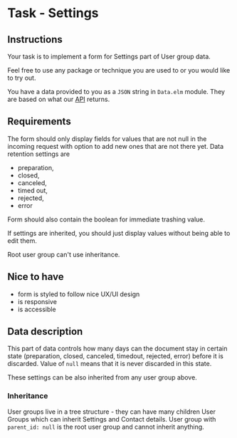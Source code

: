 # Task - Settings 

## Instructions

Your task is to implement a form for Settings part of User group data.

Feel free to use any package or technique you are used to or you would like to try out.

You have a data provided to you as a `JSON` string in `Data.elm` module. They are based on what our [API](https://apidocs.scrive.com/#view-user-group) returns.

## Requirements

The form should only display fields for values that are not null in the incoming request with option to add new ones that are not there yet. Data retention settings are 

- preparation, 
- closed, 
- canceled, 
- timed out, 
- rejected, 
- error

Form should also contain the boolean for immediate trashing value.

If settings are inherited, you should just display values without being able to edit them.

Root user group can't use inheritance.

## Nice to have

- form is styled to follow nice UX/UI design
- is responsive
- is accessible

## Data description

This part of data controls how many days can the document stay in certain state (preparation, closed, canceled, timedout, rejected, error) before it is discarded. Value of `null` means that it is never discarded in this state.

These settings can be also inherited from any user group above.

### Inheritance

User groups live in a tree structure - they can have many children User Groups which can inherit Settings and Contact details. 
User group with `parent_id: null` is the root user group and cannot inherit anything.



